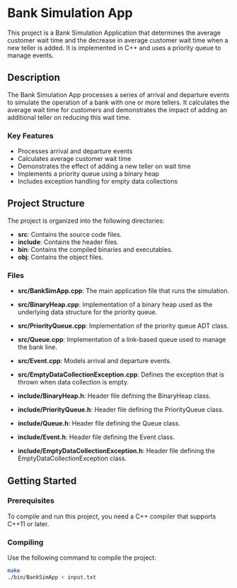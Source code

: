 # Bank Simulation App

This project is a Bank Simulation Application that determines the average customer wait time and the decrease in average customer wait time when a new teller is added. It is implemented in C++ and uses a priority queue to manage events.

## Description

The Bank Simulation App processes a series of arrival and departure events to simulate the operation of a bank with one or more tellers. It calculates the average wait time for customers and demonstrates the impact of adding an additional teller on reducing this wait time.

### Key Features

- Processes arrival and departure events
- Calculates average customer wait time
- Demonstrates the effect of adding a new teller on wait time
- Implements a priority queue using a binary heap
- Includes exception handling for empty data collections

## Project Structure

The project is organized into the following directories:

- **src**: Contains the source code files.
- **include**: Contains the header files.
- **bin**: Contains the compiled binaries and executables.
- **obj**: Contains the object files.

### Files

- **src/BankSimApp.cpp**: The main application file that runs the simulation.
- **src/BinaryHeap.cpp**: Implementation of a binary heap used as the underlying data structure for the priority queue.
- **src/PriorityQueue.cpp**: Implementation of the priority queue ADT class.
- **src/Queue.cpp**: Implementation of a link-based queue used to manage the bank line.
- **src/Event.cpp**: Models arrival and departure events.
- **src/EmptyDataCollectionException.cpp**: Defines the exception that is thrown when data collection is empty.

- **include/BinaryHeap.h**: Header file defining the BinaryHeap class.
- **include/PriorityQueue.h**: Header file defining the PriorityQueue class.
- **include/Queue.h**: Header file defining the Queue class.
- **include/Event.h**: Header file defining the Event class.
- **include/EmptyDataCollectionException.h**: Header file defining the EmptyDataCollectionException class.

## Getting Started

### Prerequisites

To compile and run this project, you need a C++ compiler that supports C++11 or later.

### Compiling

Use the following command to compile the project:

```bash
make
./bin/BankSimApp < input.txt


